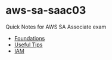 # aws-sa-saac03
Quick Notes for AWS SA Associate exam 

- [Foundations](Foundation/Foundation.md)
- [Useful Tips](Foundation/Tips.md)
- [IAM](Core/IAM.md)
